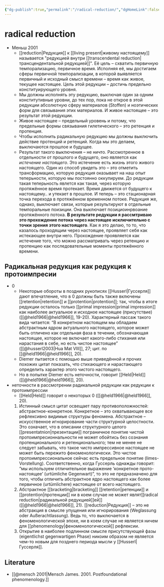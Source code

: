 ```yaml
---
{"dg-publish":true,"permalink":"/radical-reduction/","dgHomeLink":false,"dgPassFrontmatter":false}
---
```


# radical reduction
- Меньш 2001
	- [[reduction|Редукция]] к [[living present|живому настоящему]] называется "редукцией внутри [[transcendental reduction|трансцендентальной редукцией]]". Её цель – схватить первичную темпорализацию, первичное время. Исполняя её, мы достигаем сферы первичной темпорализации, в которой выявляется первичный и исходный смысл времени – время как живое, текущее настоящее. Цель этой редукции – достичь предельно конституирующего уровня.
	- Мы должны исполнять эту редукцию, выключая один за одним конститутивные уровни, до тех пор, пока не открое в этой редукции абсолютную сферу материалов (Stoffen) и ноэтических форм для связывания этих материалов. И живое настоящее – это результат этой редукции.
	- Живое настоящее – предельный уровень и потому, что предельные формы связывания гилетического – это ретенция и протенция.
	- Чтобы исполнить радикальную редукцию мы должны выключить действие протенций и ретенций. Когда мы это делаем, выключаются прошлое и будущее. 
	- Результат такого выключения – не ничто. Рассмотренное в отдельности от прошлого и будущего, оно является как *истечение настоящего*. Это истечение есть жизнь этого живого настоящего. Один из способ увидеть это – это отметить трансформацию, которую редукция оказывает на наш опыт теперьности, которую мы постоянно оккупируем. До редукции такая теперьность явлется как такая, через которую протяжённое время протекает. Время движется от будущего к настоящему.. и утекает в прошлое. И теперь – это стационарная точка перехода в протяжённом временном потоке. Редукция же, однако, выключает связи, которые результируют в отдельные темпоральные поизиции. Она выключает позициоинрвоание протяжённого потока. **В результате редукции я рассмтриваю это прохождение потока через настоящее исключительно с точки зрения этого настоящего**. Как я это делаю, то то, что казалось проходящим через настоящее, проявляет себя как истекающее внутри него. Прохождение проявляется как истечение того, что можно рассматривать через ретенцию и протенцию  как последовательные моменты протяжённого времени.

## Радикальная редукция как редукция к протоимпресии
- 0
	- Некоторые обороты в поздних рукописях [[Husserl|Гуссерля]] дают впечатление, что в 0 должны быть также включены [[retention|retention]] и [[protention|protention]]; так, чтобы в итоге редукции осталось только [[primal impression|primal impression]] как наиболее актуальное и исходное настоящее (присутствие) ([[@held1966|@held1966]], 19-20).  Характерный пассаж такого вида читается: “В конкретном настоящем мы обладаем абстрактным ядром актуального настоящего, которое может быть отличено как отдельная фаза в течении, обозначающая настоящее, которое не включает какого-либо стихания или нарастания в себе, но есть чистое настоящее” ([[@husserl2003|Hua Mat VIII]], 27; цит. по [[@held1966|@held1966]], 20). 
	- Diemer пытается с помощью выше приведённой и прочих похожих цитат показать, что стихающего и нарастающего определить характер этого чистого настоящего.
	- Но в попытке Diemer есть неточности, говорит [[Held|Held]] ([[@held1966|@held1966]], 20).
- неточности в рассмотрении радикальной редукции как редукции к протоимпрессии
	- [[Held|Held]] говорит о некоторых 0 ([[@held1966|@held1966]], 20).
	1. Истинный смысл цитат освещает пару противоположностей: абстрактное-конкретное. Конкретное – это охватывающее все рефлексивно видимые структуры феномена. Абстрактное – искусственное игнорирование части структурной целостности. Это означает, что в описании структурного целого [[presentatnion|презентации]] пограничное понятие чистой протоимпресионнальности не может обойтись без сознания протенционального и ретенционального; тем не менее не следует забывать, что такое чисто импрессивное настоящее не может быть пережито феноменологически. Это чистое протоимпрессиональное сейчас есть предельное понятие (limes-Vorstellung). Соответственно, когда Гуссерль однажды говорит: “мы используем отличительное выражение ‘конкретное прото-настоящее’ (urtümliche Gegenwart)”, то это не предназначено для того, чтобы отличить абстрактное ядро настоящего как более первичное (urtümlichere) настоящее от всего настоящего.
	2. Абстрактное [[bracketing|bracketing]] [[retention|ретенции]] и [[protention|протенции]] ни в коем случае не может являт[[radical reduction|радикальной редукцией]]ей]] ([[@held1966|@held1966]], 21). [[reduction|Редукция]] – это не абстракция в смысле упущения или игнорирования (Weglassung oder Außerachtlassung). Ведь то, что выключается в феноменологической эпохе, ни в коем случае не является ничем для [[phenomenology|феноменологической]] рефлексии.
	3. Открытие в наиболее подлинном смысле присутствующей фазы (eigentlichst gegenwartigen Phase) никоим образом не является чем-то новым для позднего периода мысли у [[Husserl|Гуссерля]]. 

## Literature
- [[@mensch 2001|Mensch James. 2001. Postfoundational phenomenology.]]